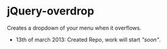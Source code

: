 jQuery-overdrop
===============

Creates a dropdown of your menu when it overflows.

* 13th of march 2013: Created Repo, work will start _"soon"_.
